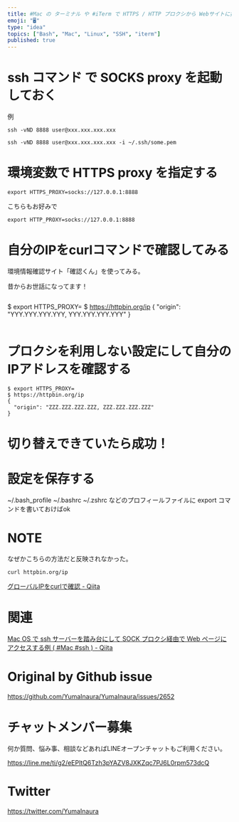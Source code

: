 ```yaml
---
title: #Mac の ターミナル や #iTerm で HTTPS / HTTP プロクシから Webサイトに接続する ( サーバーに #ssh 接
emoji: "🖥"
type: "idea"
topics: ["Bash", "Mac", "Linux", "SSH", "iterm"]
published: true
---
```


# ssh コマンド で SOCKS proxy を起動しておく

例

```
ssh -vND 8888 user@xxx.xxx.xxx.xxx
```

```
ssh -vND 8888 user@xxx.xxx.xxx.xxx -i ~/.ssh/some.pem
```

# 環境変数で HTTPS proxy を指定する

```
export HTTPS_PROXY=socks://127.0.0.1:8888
```

こちらもお好みで

```
export HTTP_PROXY=socks://127.0.0.1:8888
```

# 自分のIPをcurlコマンドで確認してみる

環境情報確認サイト「確認くん」を使ってみる。

昔からお世話になってます！

```
```
$ export HTTPS_PROXY=
$ https://httpbin.org/ip
{
  "origin": "YYY.YYY.YYY.YYY, YYY.YYY.YYY.YYY"
}
```
```

# プロクシを利用しない設定にして自分のIPアドレスを確認する

```
$ export HTTPS_PROXY=
$ https://httpbin.org/ip
{
  "origin": "ZZZ.ZZZ.ZZZ.ZZZ, ZZZ.ZZZ.ZZZ.ZZZ"
}
```

# 切り替えできていたら成功！

# 設定を保存する

~/.bash_profile ~/.bashrc ~/.zshrc などのプロフィールファイルに export コマンドを書いておけばok

# NOTE

なぜかこちらの方法だと反映されなかった。

```
curl httpbin.org/ip
```

[グローバルIPをcurlで確認 - Qiita](https://qiita.com/kanpou0108/items/734b947f5a95109e7bb9)

# 関連

[Mac OS で ssh サーバーを踏み台にして SOCK プロクシ経由で Web ページにアクセスする例 ( #Mac #ssh ) - Qiita](https://qiita.com/YumaInaura/items/7e4c9335e0f07b64319d)

# Original by Github issue

https://github.com/YumaInaura/YumaInaura/issues/2652








<!-- Update From Qiita API -->

# チャットメンバー募集


何か質問、悩み事、相談などあればLINEオープンチャットもご利用ください。

https://line.me/ti/g2/eEPltQ6Tzh3pYAZV8JXKZqc7PJ6L0rpm573dcQ





# Twitter


https://twitter.com/YumaInaura


<!-- Update From Qiita API -->


